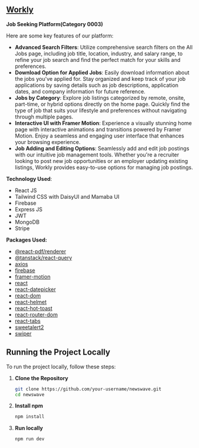 ## [Workly](https://workly-4616b.web.app/)

**Job Seeking Platform(Category 0003)**

Here are some key features of our platform:

- **Advanced Search Filters**: Utilize comprehensive search filters on the All Jobs page, including job title, location, industry, and salary range, to refine your job search and find the perfect match for your skills and preferences.
- **Download Option for Applied Jobs**: Easily download information about the jobs you've applied for. Stay organized and keep track of your job applications by saving details such as job descriptions, application dates, and company information for future reference.
- **Jobs by Category**: Explore job listings categorized by remote, onsite, part-time, or hybrid options directly on the home page. Quickly find the type of job that suits your lifestyle and preferences without navigating through multiple pages.
- **Interactive UI with Framer Motion**: Experience a visually stunning home page with interactive animations and transitions powered by Framer Motion. Enjoy a seamless and engaging user interface that enhances your browsing experience.
- **Job Adding and Editing Options**: Seamlessly add and edit job postings with our intuitive job management tools. Whether you're a recruiter looking to post new job opportunities or an employer updating existing listings, Workly provides easy-to-use options for managing job postings.


**Technology Used**:
- React JS
- Tailwind CSS with DaisyUI and Mamaba UI
- Firebase
- Express JS
- JWT
- MongoDB
- Stripe

**Packages Used:**
- [@react-pdf/renderer](https://www.npmjs.com/package/@react-pdf/renderer)
- [@tanstack/react-query](https://www.npmjs.com/package/@tanstack/react-query)
- [axios](https://www.npmjs.com/package/axios)
- [firebase](https://www.npmjs.com/package/firebase)
- [framer-motion](https://www.npmjs.com/package/framer-motion)
- [react](https://www.npmjs.com/package/react)
- [react-datepicker](https://www.npmjs.com/package/react-datepicker)
- [react-dom](https://www.npmjs.com/package/react-dom)
- [react-helmet](https://www.npmjs.com/package/react-helmet)
- [react-hot-toast](https://www.npmjs.com/package/react-hot-toast)
- [react-router-dom](https://www.npmjs.com/package/react-router-dom)
- [react-tabs](https://www.npmjs.com/package/react-tabs)
- [sweetalert2](https://www.npmjs.com/package/sweetalert2)
- [swiper](https://www.npmjs.com/package/swiper)



## Running the Project Locally

To run the project locally, follow these steps:

1. **Clone the Repository**
   ```bash
   git clone https://github.com/your-username/newswave.git
   cd newswave
2. **Install npm**
   ```bash
   npm install
3. **Run locally** 
   ```bash
   npm run dev